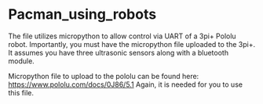 # Pacman_using_robots

The file utilizes micropython to allow control via UART of a 3pi+ Pololu robot. Importantly, you must have the micropython file uploaded to the 3pi+.
It assumes you have three ultrasonic sensors along with a bluetooth module.

Micropython file to upload to the pololu can be found here: https://www.pololu.com/docs/0J86/5.1
Again, it is needed for you to use this file.
